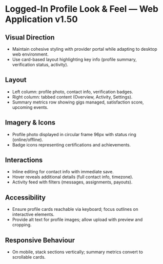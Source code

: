 # Logged-In Profile Look & Feel — Web Application v1.50

## Visual Direction
- Maintain cohesive styling with provider portal while adapting to desktop web environment.
- Use card-based layout highlighting key info (profile summary, verification status, activity).

## Layout
- Left column: profile photo, contact info, verification badges.
- Right column: tabbed content (Overview, Activity, Settings).
- Summary metrics row showing gigs managed, satisfaction score, upcoming events.

## Imagery & Icons
- Profile photo displayed in circular frame 96px with status ring (online/offline).
- Badge icons representing certifications and achievements.

## Interactions
- Inline editing for contact info with immediate save.
- Hover reveals additional details (full contact info, timezone).
- Activity feed with filters (messages, assignments, payouts).

## Accessibility
- Ensure profile cards reachable via keyboard; focus outlines on interactive elements.
- Provide alt text for profile images; allow upload with preview and cropping.

## Responsive Behaviour
- On mobile, stack sections vertically; summary metrics convert to scrollable cards.
